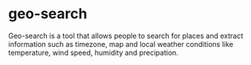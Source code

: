 # geo-search
Geo-search is a tool that allows people to search for places and extract information such as timezone, map and local weather conditions like temperature, wind speed, humidity and precipation.
